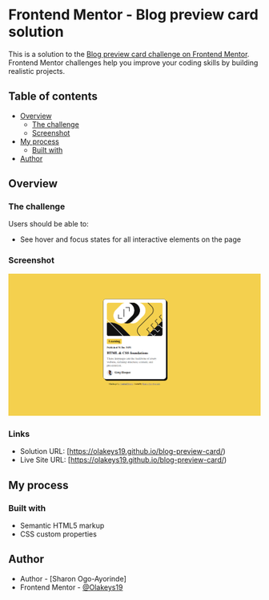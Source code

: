 # Frontend Mentor - Blog preview card solution

This is a solution to the [Blog preview card challenge on Frontend Mentor](https://www.frontendmentor.io/challenges/blog-preview-card-ckPaj01IcS). Frontend Mentor challenges help you improve your coding skills by building realistic projects.

## Table of contents

- [Overview](#overview)
  - [The challenge](#the-challenge)
  - [Screenshot](#screenshot)
- [My process](#my-process)
  - [Built with](#built-with)
- [Author](#author)

## Overview

### The challenge

Users should be able to:

- See hover and focus states for all interactive elements on the page

### Screenshot

![](blog-screenshot.png)

### Links

- Solution URL: [https://olakeys19.github.io/blog-preview-card/)
- Live Site URL: [https://olakeys19.github.io/blog-preview-card/)

## My process

### Built with

- Semantic HTML5 markup
- CSS custom properties

## Author

- Author - [Sharon Ogo-Ayorinde]
- Frontend Mentor - [@Olakeys19](https://www.frontendmentor.io/profile/Olakeys19)
